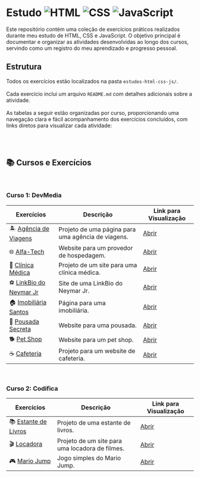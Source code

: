 # Estudo ![HTML](https://img.shields.io/badge/HTML-%23E34F26.svg?style=flat&logo=html5&logoColor=white) ![CSS](https://img.shields.io/badge/CSS-%231572B6.svg?style=flat&logo=css3&logoColor=white)  ![JavaScript](https://img.shields.io/badge/JavaScript-%23F7DF1C.svg?style=flat&logo=javascript&logoColor=black)

Este repositório contém uma coleção de exercícios práticos realizados durante meu estudo de HTML, CSS e JavaScript. O objetivo principal é documentar e organizar as atividades desenvolvidas ao longo dos cursos, servindo como um registro do meu aprendizado e progresso pessoal.

## Estrutura
Todos os exercícios estão localizados na pasta `estudos-html-css-js/`.
<br>
<br>
Cada exercício inclui um arquivo `README.md` com detalhes adicionais sobre a atividade.
<br>
<br>
As tabelas a seguir estão organizadas por curso, proporcionando uma navegação clara e fácil acompanhamento dos exercícios concluídos, com links diretos para visualizar cada atividade:


<br>
<br>

## 📚 Cursos e Exercícios
<br>

 ### Curso 1: DevMedia

| Exercícios                      | Descrição                                | Link para Visualização |
|------------------------------|------------------------------------------|------------------------|
| 🏝️ [Agência de Viagens]()     | Projeto de uma página para uma agência de viagens. | [Abrir](https://github.com/sant1ana/estudos-html-css-js/tree/main/Exercicios-html-css-js/Agencia-de-Viagens) |
| 🌐 [Alfa-Tech]()   | Website para um provedor de hospedagem.   | [Abrir](https://github.com/sant1ana/estudos-html-css-js/tree/main/Exercicios-html-css-js/Alfa_Tech) |
| 🏥 [Clínica Médica]() | Projeto de um site para uma clínica médica. | [Abrir](https://github.com/sant1ana/estudos-html-css-js/tree/main/Exercicios-html-css-js/Clinica-medica) |
| ⚽ [LinkBio do Neymar Jr]() | Site de uma LinkBio do Neymar Jr.          | [Abrir](https://github.com/sant1ana/estudos-html-css-js/tree/main/Exercicios-html-css-js/LinkBio-Neymar) |
| 🏠 [ Imobiliária Santos]() | Página para uma imobiliária.   | [Abrir](https://github.com/sant1ana/estudos-html-css-js/tree/main/Exercicios-html-css-js/Pagina-Imobiliaria-Santos) |
| 🏡 [ Pousada Secreta]()   | Website para uma pousada.         | [Abrir](https://github.com/sant1ana/estudos-html-css-js/tree/main/Exercicios-html-css-js/Pousada-Secreta) |
| 🐕 [ Pet Shop]()   | Website para um pet shop.                 | [Abrir](https://github.com/sant1ana/estudos-html-css-js/tree/main/Exercicios-html-css-js/Site-Pet-Shop) |
| ☕ [ Cafeteria]()   | Projeto para um website de cafeteria.     | [Abrir](https://github.com/sant1ana/estudos-html-css-js/tree/main/Exercicios-html-css-js/Website-Cafeteria) |

<br>

### Curso 2: Codifica
| Exercícios                      | Descrição                                | Link para Visualização |
|------------------------------|------------------------------------------|------------------------|
| 📚 [Estante de Livros]() | Projeto de uma estante de livros.         | [Abrir](https://github.com/sant1ana/estudos-html-css-js/tree/main/Exercicios-html-css-js/Projeto-Estante-de-Livros) |
| 🎬 [Locadora]()   | Projeto de um site para uma locadora de filmes. | [Abrir](https://github.com/sant1ana/estudos-html-css-js/tree/main/Exercicios-html-css-js/Projeto-Locadora) |
| 🎮 [Mario Jump]()   | Jogo simples do Mario Jump.               | [Abrir](https://github.com/sant1ana/estudos-html-css-js/tree/main/Exercicios-html-css-js/Projeto-Mario-Jump) |




